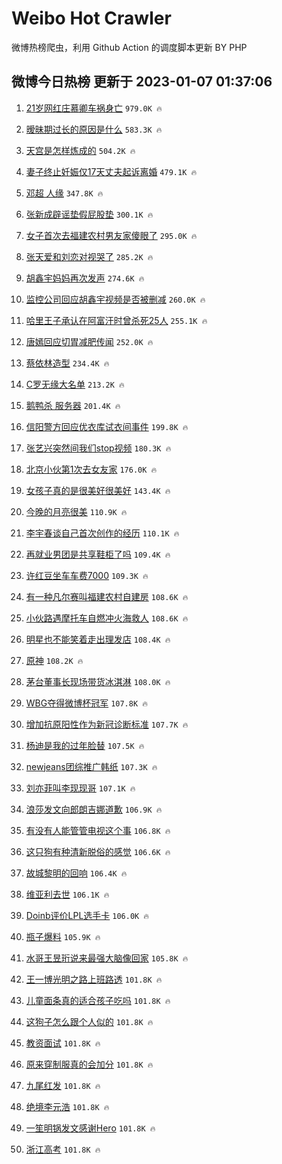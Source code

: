 # Weibo Hot Crawler 



微博热榜爬虫，利用 Github Action 的调度脚本更新 BY PHP 


## 微博今日热榜 更新于 2023-01-07 01:37:06 
1. [21岁网红庄慕卿车祸身亡](https://s.weibo.com/weibo?q=%2321%E5%B2%81%E7%BD%91%E7%BA%A2%E5%BA%84%E6%85%95%E5%8D%BF%E8%BD%A6%E7%A5%B8%E8%BA%AB%E4%BA%A1%23&t=31&band_rank=1&Refer=top) `979.0K 🔥` 

1. [暧昧期过长的原因是什么](https://s.weibo.com/weibo?q=%23%E6%9A%A7%E6%98%A7%E6%9C%9F%E8%BF%87%E9%95%BF%E7%9A%84%E5%8E%9F%E5%9B%A0%E6%98%AF%E4%BB%80%E4%B9%88%23&t=31&band_rank=2&Refer=top) `583.3K 🔥` 

1. [天宫是怎样炼成的](https://s.weibo.com/weibo?q=%23%E5%A4%A9%E5%AE%AB%E6%98%AF%E6%80%8E%E6%A0%B7%E7%82%BC%E6%88%90%E7%9A%84%23&t=31&band_rank=3&Refer=top) `504.2K 🔥` 

1. [妻子终止妊娠仅17天丈夫起诉离婚](https://s.weibo.com/weibo?q=%23%E5%A6%BB%E5%AD%90%E7%BB%88%E6%AD%A2%E5%A6%8A%E5%A8%A0%E4%BB%8517%E5%A4%A9%E4%B8%88%E5%A4%AB%E8%B5%B7%E8%AF%89%E7%A6%BB%E5%A9%9A%23&t=31&band_rank=4&Refer=top) `479.1K 🔥` 

1. [邓超 人缘](https://s.weibo.com/weibo?q=%E9%82%93%E8%B6%85%20%E4%BA%BA%E7%BC%98&t=31&band_rank=5&Refer=top) `347.8K 🔥` 

1. [张新成辟谣垫假屁股垫](https://s.weibo.com/weibo?q=%23%E5%BC%A0%E6%96%B0%E6%88%90%E8%BE%9F%E8%B0%A3%E5%9E%AB%E5%81%87%E5%B1%81%E8%82%A1%E5%9E%AB%23&t=31&band_rank=6&Refer=top) `300.1K 🔥` 

1. [女子首次去福建农村男友家傻眼了](https://s.weibo.com/weibo?q=%23%E5%A5%B3%E5%AD%90%E9%A6%96%E6%AC%A1%E5%8E%BB%E7%A6%8F%E5%BB%BA%E5%86%9C%E6%9D%91%E7%94%B7%E5%8F%8B%E5%AE%B6%E5%82%BB%E7%9C%BC%E4%BA%86%23&t=31&band_rank=7&Refer=top) `295.0K 🔥` 

1. [张天爱和刘恋对视哭了](https://s.weibo.com/weibo?q=%23%E5%BC%A0%E5%A4%A9%E7%88%B1%E5%92%8C%E5%88%98%E6%81%8B%E5%AF%B9%E8%A7%86%E5%93%AD%E4%BA%86%23&t=31&band_rank=8&Refer=top) `285.2K 🔥` 

1. [胡鑫宇妈妈再次发声](https://s.weibo.com/weibo?q=%23%E8%83%A1%E9%91%AB%E5%AE%87%E5%A6%88%E5%A6%88%E5%86%8D%E6%AC%A1%E5%8F%91%E5%A3%B0%23&t=31&band_rank=9&Refer=top) `274.6K 🔥` 

1. [监控公司回应胡鑫宇视频是否被删减](https://s.weibo.com/weibo?q=%23%E7%9B%91%E6%8E%A7%E5%85%AC%E5%8F%B8%E5%9B%9E%E5%BA%94%E8%83%A1%E9%91%AB%E5%AE%87%E8%A7%86%E9%A2%91%E6%98%AF%E5%90%A6%E8%A2%AB%E5%88%A0%E5%87%8F%23&t=31&band_rank=10&Refer=top) `260.0K 🔥` 

1. [哈里王子承认在阿富汗时曾杀死25人](https://s.weibo.com/weibo?q=%23%E5%93%88%E9%87%8C%E7%8E%8B%E5%AD%90%E6%89%BF%E8%AE%A4%E5%9C%A8%E9%98%BF%E5%AF%8C%E6%B1%97%E6%97%B6%E6%9B%BE%E6%9D%80%E6%AD%BB25%E4%BA%BA%23&t=31&band_rank=11&Refer=top) `255.1K 🔥` 

1. [唐嫣回应切胃减肥传闻](https://s.weibo.com/weibo?q=%23%E5%94%90%E5%AB%A3%E5%9B%9E%E5%BA%94%E5%88%87%E8%83%83%E5%87%8F%E8%82%A5%E4%BC%A0%E9%97%BB%23&t=31&band_rank=12&Refer=top) `252.0K 🔥` 

1. [蔡依林造型](https://s.weibo.com/weibo?q=%E8%94%A1%E4%BE%9D%E6%9E%97%E9%80%A0%E5%9E%8B&t=31&band_rank=13&Refer=top) `234.4K 🔥` 

1. [C罗无缘大名单](https://s.weibo.com/weibo?q=%23C%E7%BD%97%E6%97%A0%E7%BC%98%E5%A4%A7%E5%90%8D%E5%8D%95%23&t=31&band_rank=14&Refer=top) `213.2K 🔥` 

1. [鹅鸭杀 服务器](https://s.weibo.com/weibo?q=%E9%B9%85%E9%B8%AD%E6%9D%80%20%E6%9C%8D%E5%8A%A1%E5%99%A8&t=31&band_rank=15&Refer=top) `201.4K 🔥` 

1. [信阳警方回应优衣库试衣间事件](https://s.weibo.com/weibo?q=%23%E4%BF%A1%E9%98%B3%E8%AD%A6%E6%96%B9%E5%9B%9E%E5%BA%94%E4%BC%98%E8%A1%A3%E5%BA%93%E8%AF%95%E8%A1%A3%E9%97%B4%E4%BA%8B%E4%BB%B6%23&t=31&band_rank=16&Refer=top) `199.8K 🔥` 

1. [张艺兴突然间我们stop视频](https://s.weibo.com/weibo?q=%23%E5%BC%A0%E8%89%BA%E5%85%B4%E7%AA%81%E7%84%B6%E9%97%B4%E6%88%91%E4%BB%ACstop%E8%A7%86%E9%A2%91%23&t=31&band_rank=17&Refer=top) `180.3K 🔥` 

1. [北京小伙第1次去女友家](https://s.weibo.com/weibo?q=%23%E5%8C%97%E4%BA%AC%E5%B0%8F%E4%BC%99%E7%AC%AC1%E6%AC%A1%E5%8E%BB%E5%A5%B3%E5%8F%8B%E5%AE%B6%23&t=31&band_rank=18&Refer=top) `176.0K 🔥` 

1. [女孩子真的是很美好很美好](https://s.weibo.com/weibo?q=%E5%A5%B3%E5%AD%A9%E5%AD%90%E7%9C%9F%E7%9A%84%E6%98%AF%E5%BE%88%E7%BE%8E%E5%A5%BD%E5%BE%88%E7%BE%8E%E5%A5%BD&t=31&band_rank=19&Refer=top) `143.4K 🔥` 

1. [今晚的月亮很美](https://s.weibo.com/weibo?q=%23%E4%BB%8A%E6%99%9A%E7%9A%84%E6%9C%88%E4%BA%AE%E5%BE%88%E7%BE%8E%23&t=31&band_rank=20&Refer=top) `110.9K 🔥` 

1. [李宇春谈自己首次创作的经历](https://s.weibo.com/weibo?q=%23%E6%9D%8E%E5%AE%87%E6%98%A5%E8%B0%88%E8%87%AA%E5%B7%B1%E9%A6%96%E6%AC%A1%E5%88%9B%E4%BD%9C%E7%9A%84%E7%BB%8F%E5%8E%86%23&t=31&band_rank=21&Refer=top) `110.1K 🔥` 

1. [再就业男团是共享鞋柜了吗](https://s.weibo.com/weibo?q=%23%E5%86%8D%E5%B0%B1%E4%B8%9A%E7%94%B7%E5%9B%A2%E6%98%AF%E5%85%B1%E4%BA%AB%E9%9E%8B%E6%9F%9C%E4%BA%86%E5%90%97%23&t=31&band_rank=22&Refer=top) `109.4K 🔥` 

1. [许红豆坐车车费7000](https://s.weibo.com/weibo?q=%23%E8%AE%B8%E7%BA%A2%E8%B1%86%E5%9D%90%E8%BD%A6%E8%BD%A6%E8%B4%B97000%23&t=31&band_rank=23&Refer=top) `109.3K 🔥` 

1. [有一种凡尔赛叫福建农村自建房](https://s.weibo.com/weibo?q=%23%E6%9C%89%E4%B8%80%E7%A7%8D%E5%87%A1%E5%B0%94%E8%B5%9B%E5%8F%AB%E7%A6%8F%E5%BB%BA%E5%86%9C%E6%9D%91%E8%87%AA%E5%BB%BA%E6%88%BF%23&t=31&band_rank=24&Refer=top) `108.6K 🔥` 

1. [小伙路遇摩托车自燃冲火海救人](https://s.weibo.com/weibo?q=%23%E5%B0%8F%E4%BC%99%E8%B7%AF%E9%81%87%E6%91%A9%E6%89%98%E8%BD%A6%E8%87%AA%E7%87%83%E5%86%B2%E7%81%AB%E6%B5%B7%E6%95%91%E4%BA%BA%23&t=31&band_rank=25&Refer=top) `108.6K 🔥` 

1. [明星也不能笑着走出理发店](https://s.weibo.com/weibo?q=%23%E6%98%8E%E6%98%9F%E4%B9%9F%E4%B8%8D%E8%83%BD%E7%AC%91%E7%9D%80%E8%B5%B0%E5%87%BA%E7%90%86%E5%8F%91%E5%BA%97%23&t=31&band_rank=26&Refer=top) `108.4K 🔥` 

1. [原神](https://s.weibo.com/weibo?q=%23%E5%8E%9F%E7%A5%9E%23&t=31&band_rank=27&Refer=top) `108.2K 🔥` 

1. [茅台董事长现场带货冰淇淋](https://s.weibo.com/weibo?q=%23%E8%8C%85%E5%8F%B0%E8%91%A3%E4%BA%8B%E9%95%BF%E7%8E%B0%E5%9C%BA%E5%B8%A6%E8%B4%A7%E5%86%B0%E6%B7%87%E6%B7%8B%23&t=31&band_rank=28&Refer=top) `108.0K 🔥` 

1. [WBG夺得微博杯冠军](https://s.weibo.com/weibo?q=%23WBG%E5%A4%BA%E5%BE%97%E5%BE%AE%E5%8D%9A%E6%9D%AF%E5%86%A0%E5%86%9B%23&t=31&band_rank=29&Refer=top) `107.8K 🔥` 

1. [增加抗原阳性作为新冠诊断标准](https://s.weibo.com/weibo?q=%23%E5%A2%9E%E5%8A%A0%E6%8A%97%E5%8E%9F%E9%98%B3%E6%80%A7%E4%BD%9C%E4%B8%BA%E6%96%B0%E5%86%A0%E8%AF%8A%E6%96%AD%E6%A0%87%E5%87%86%23&t=31&band_rank=30&Refer=top) `107.7K 🔥` 

1. [杨迪是我的过年脸替](https://s.weibo.com/weibo?q=%23%E6%9D%A8%E8%BF%AA%E6%98%AF%E6%88%91%E7%9A%84%E8%BF%87%E5%B9%B4%E8%84%B8%E6%9B%BF%23&t=31&band_rank=31&Refer=top) `107.5K 🔥` 

1. [newjeans团综推广韩纸](https://s.weibo.com/weibo?q=%23newjeans%E5%9B%A2%E7%BB%BC%E6%8E%A8%E5%B9%BF%E9%9F%A9%E7%BA%B8%23&t=31&band_rank=32&Refer=top) `107.3K 🔥` 

1. [刘亦菲叫李现现哥](https://s.weibo.com/weibo?q=%23%E5%88%98%E4%BA%A6%E8%8F%B2%E5%8F%AB%E6%9D%8E%E7%8E%B0%E7%8E%B0%E5%93%A5%23&t=31&band_rank=33&Refer=top) `107.1K 🔥` 

1. [浪莎发文向郎朗吉娜道歉](https://s.weibo.com/weibo?q=%23%E6%B5%AA%E8%8E%8E%E5%8F%91%E6%96%87%E5%90%91%E9%83%8E%E6%9C%97%E5%90%89%E5%A8%9C%E9%81%93%E6%AD%89%23&t=31&band_rank=34&Refer=top) `106.9K 🔥` 

1. [有没有人能管管电视这个事](https://s.weibo.com/weibo?q=%23%E6%9C%89%E6%B2%A1%E6%9C%89%E4%BA%BA%E8%83%BD%E7%AE%A1%E7%AE%A1%E7%94%B5%E8%A7%86%E8%BF%99%E4%B8%AA%E4%BA%8B%23&t=31&band_rank=35&Refer=top) `106.8K 🔥` 

1. [这只狗有种清新脱俗的感觉](https://s.weibo.com/weibo?q=%23%E8%BF%99%E5%8F%AA%E7%8B%97%E6%9C%89%E7%A7%8D%E6%B8%85%E6%96%B0%E8%84%B1%E4%BF%97%E7%9A%84%E6%84%9F%E8%A7%89%23&t=31&band_rank=36&Refer=top) `106.6K 🔥` 

1. [故城黎明的回响](https://s.weibo.com/weibo?q=%23%E6%95%85%E5%9F%8E%E9%BB%8E%E6%98%8E%E7%9A%84%E5%9B%9E%E5%93%8D%23&t=31&band_rank=37&Refer=top) `106.4K 🔥` 

1. [维亚利去世](https://s.weibo.com/weibo?q=%23%E7%BB%B4%E4%BA%9A%E5%88%A9%E5%8E%BB%E4%B8%96%23&t=31&band_rank=38&Refer=top) `106.1K 🔥` 

1. [Doinb评价LPL选手卡](https://s.weibo.com/weibo?q=%23Doinb%E8%AF%84%E4%BB%B7LPL%E9%80%89%E6%89%8B%E5%8D%A1%23&t=31&band_rank=39&Refer=top) `106.0K 🔥` 

1. [瓶子爆料](https://s.weibo.com/weibo?q=%23%E7%93%B6%E5%AD%90%E7%88%86%E6%96%99%23&t=31&band_rank=40&Refer=top) `105.9K 🔥` 

1. [水哥王昱珩说来最强大脑像回家](https://s.weibo.com/weibo?q=%23%E6%B0%B4%E5%93%A5%E7%8E%8B%E6%98%B1%E7%8F%A9%E8%AF%B4%E6%9D%A5%E6%9C%80%E5%BC%BA%E5%A4%A7%E8%84%91%E5%83%8F%E5%9B%9E%E5%AE%B6%23&t=31&band_rank=41&Refer=top) `105.8K 🔥` 

1. [王一博光明之路上班路透](https://s.weibo.com/weibo?q=%23%E7%8E%8B%E4%B8%80%E5%8D%9A%E5%85%89%E6%98%8E%E4%B9%8B%E8%B7%AF%E4%B8%8A%E7%8F%AD%E8%B7%AF%E9%80%8F%23&t=31&band_rank=42&Refer=top) `101.8K 🔥` 

1. [儿童面条真的适合孩子吃吗](https://s.weibo.com/weibo?q=%23%E5%84%BF%E7%AB%A5%E9%9D%A2%E6%9D%A1%E7%9C%9F%E7%9A%84%E9%80%82%E5%90%88%E5%AD%A9%E5%AD%90%E5%90%83%E5%90%97%23&t=31&band_rank=43&Refer=top) `101.8K 🔥` 

1. [这狗子怎么跟个人似的](https://s.weibo.com/weibo?q=%23%E8%BF%99%E7%8B%97%E5%AD%90%E6%80%8E%E4%B9%88%E8%B7%9F%E4%B8%AA%E4%BA%BA%E4%BC%BC%E7%9A%84%23&t=31&band_rank=44&Refer=top) `101.8K 🔥` 

1. [教资面试](https://s.weibo.com/weibo?q=%E6%95%99%E8%B5%84%E9%9D%A2%E8%AF%95&t=31&band_rank=45&Refer=top) `101.8K 🔥` 

1. [原来穿制服真的会加分](https://s.weibo.com/weibo?q=%23%E5%8E%9F%E6%9D%A5%E7%A9%BF%E5%88%B6%E6%9C%8D%E7%9C%9F%E7%9A%84%E4%BC%9A%E5%8A%A0%E5%88%86%23&t=31&band_rank=46&Refer=top) `101.8K 🔥` 

1. [九尾红发](https://s.weibo.com/weibo?q=%23%E4%B9%9D%E5%B0%BE%E7%BA%A2%E5%8F%91%23&t=31&band_rank=47&Refer=top) `101.8K 🔥` 

1. [绝境李元浩](https://s.weibo.com/weibo?q=%23%E7%BB%9D%E5%A2%83%E6%9D%8E%E5%85%83%E6%B5%A9%23&t=31&band_rank=48&Refer=top) `101.8K 🔥` 

1. [一笙明锅发文感谢Hero](https://s.weibo.com/weibo?q=%23%E4%B8%80%E7%AC%99%E6%98%8E%E9%94%85%E5%8F%91%E6%96%87%E6%84%9F%E8%B0%A2Hero%23&t=31&band_rank=49&Refer=top) `101.8K 🔥` 

1. [浙江高考](https://s.weibo.com/weibo?q=%23%E6%B5%99%E6%B1%9F%E9%AB%98%E8%80%83%23&t=31&band_rank=50&Refer=top) `101.8K 🔥` 

